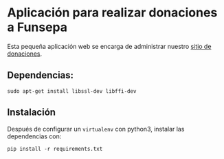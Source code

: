 # Aplicación para realizar donaciones a Funsepa
Esta pequeña aplicación web se encarga de administrar nuestro [sitio de donaciones](https://donarfunciona.com/).


## Dependencias:

```
sudo apt-get install libssl-dev libffi-dev
```

## Instalación
Después de configurar un `virtualenv` con python3, instalar las dependencias con:

```
pip install -r requirements.txt
```
